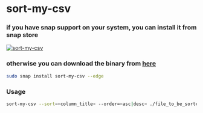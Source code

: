 # sort-my-csv

### if you have snap support on your system, you can install it from snap store

[![sort-my-csv](https://snapcraft.io/sort-my-csv/badge.svg)](https://snapcraft.io/sort-my-csv)

### otherwise you can download the binary from [here](https://raw.githubusercontent.com/GabrielMessiasdaRosa/sort-my-csv/master/bin/sort-my-csv)

```bash
sudo snap install sort-my-csv --edge
```

### Usage

```bash
sort-my-csv --sort=<column_title> --order=<asc|desc> ./file_to_be_sorted.csv ./sorted_file_output.csv
```
